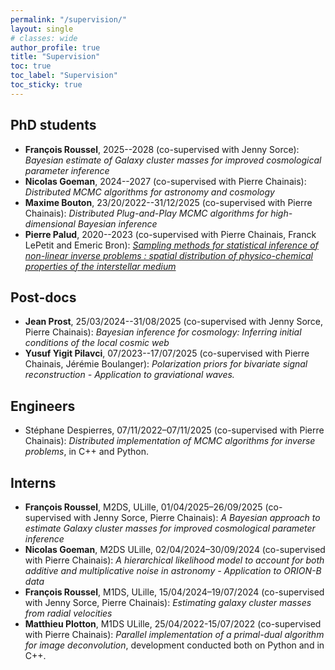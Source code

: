 ```yaml
---
permalink: "/supervision/"
layout: single
# classes: wide
author_profile: true
title: "Supervision"
toc: true
toc_label: "Supervision"
toc_sticky: true
---
```


## PhD students

- **François Roussel**, 2025--2028 (co-supervised with Jenny Sorce): *Bayesian estimate of Galaxy cluster masses for improved cosmological parameter inference*
- **Nicolas Goeman**, 2024--2027 (co-supervised with Pierre Chainais): *Distributed MCMC algorithms for astronomy and cosmology*
- **Maxime Bouton**, 23/20/2022--31/12/2025 (co-supervised with Pierre Chainais): *Distributed Plug-and-Play MCMC algorithms for high-dimensional Bayesian inference*
- **Pierre Palud**, 2020--2023 (co-supervised with Pierre Chainais, Franck LePetit and Emeric Bron): [*Sampling methods for statistical inference of non-linear inverse problems : spatial distribution of physico-chemical properties of the interstellar medium*](https://theses.hal.science/tel-04424965)

## Post-docs

- **Jean Prost**, 25/03/2024--31/08/2025 (co-supervised with Jenny Sorce, Pierre Chainais): *Bayesian inference for cosmology: Inferring initial conditions of the local cosmic web*
- **Yusuf Yigit Pilavci**, 07/2023--17/07/2025 (co-supervised with Pierre Chainais, Jérémie Boulanger): *Polarization priors for bivariate signal reconstruction - Application to graviational waves.*

## Engineers

- Stéphane Despierres, 07/11/2022–07/11/2025 (co-supervised with Pierre Chainais): *Distributed implementation of MCMC algorithms for inverse problems*, in C++ and Python.

## Interns

<!-- - **Name**, background, year: topic -->
- **François Roussel**, M2DS, ULille, 01/04/2025–26/09/2025 (co-supervised with Jenny Sorce, Pierre Chainais): *A Bayesian approach to estimate Galaxy cluster masses for improved cosmological parameter inference*
- **Nicolas Goeman**, M2DS ULille, 02/04/2024–30/09/2024 (co-supervised with Pierre Chainais): *A hierarchical likelihood model to account for both additive and multiplicative noise in astronomy - Application to ORION-B data*
- **François Roussel**, M1DS, ULille, 15/04/2024–19/07/2024 (co-supervised with Jenny Sorce, Pierre Chainais): *Estimating galaxy cluster masses from radial velocities*
- **Matthieu Plotton**, M1DS ULille, 25/04/2022-15/07/2022 (co-supervised with Pierre Chainais): *Parallel implementation of a primal-dual algorithm for image deconvolution*, development conducted both on Python and in C++.
